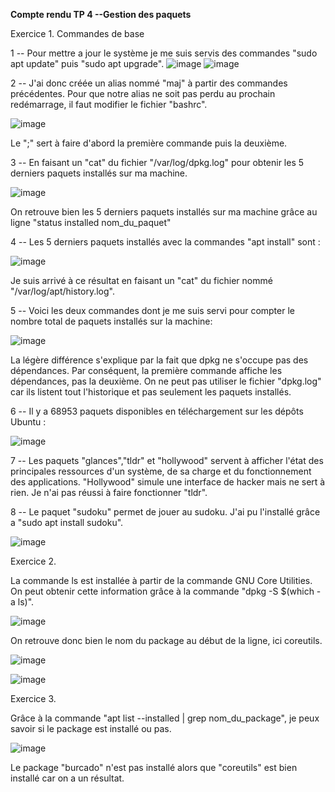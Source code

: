 **Compte rendu TP 4 --Gestion des paquets**

Exercice 1. Commandes de base

1 -- Pour mettre a jour le système je me suis servis des commandes "sudo apt update" puis "sudo apt upgrade".
![image](https://user-images.githubusercontent.com/104362418/192204814-3eb2a78d-8b09-4fff-8891-76c723410413.png)
![image](https://user-images.githubusercontent.com/104362418/192205618-30d0941c-f5d8-4ee7-ab51-c73038a0e845.png)

2 -- J'ai donc créée un alias nommé "maj" à partir des commandes précédentes. Pour que notre alias ne soit pas perdu au prochain redémarrage, il faut modifier le fichier "bashrc".

![image](https://user-images.githubusercontent.com/104362418/192207272-4a793944-8389-4f5c-a234-9e510bc81cc5.png)

Le ";" sert à faire d'abord la première commande puis la deuxième.

3 -- En faisant un "cat" du fichier "/var/log/dpkg.log" pour obtenir les 5 derniers paquets installés sur ma machine.

![image](https://user-images.githubusercontent.com/104362418/192208194-0c6ebe9b-0d53-41fb-9d2f-e6f2ed4bac9b.png)

On retrouve bien les 5 derniers paquets installés sur ma machine grâce au ligne "status installed nom_du_paquet"

4 -- Les 5 derniers paquets installés avec la commandes "apt install" sont : 

![image](https://user-images.githubusercontent.com/104362418/192210064-f0905357-0a99-4fba-a02b-1249edbd7777.png)

Je suis arrivé à ce résultat en faisant un "cat" du fichier nommé "/var/log/apt/history.log".

5 -- Voici les deux commandes dont je me suis servi pour compter le nombre total de paquets installés sur la machine:

![image](https://user-images.githubusercontent.com/104362418/192212088-c7a09872-2f6a-4bbc-a8a5-18a2a79fc58a.png)

La légère différence s'explique par la fait que dpkg ne s'occupe pas des dépendances. Par conséquent, la première commande affiche les dépendances, pas la deuxième. On ne peut pas utiliser le fichier "dpkg.log" car ils listent tout l'historique et pas seulement les paquets installés.

6 -- Il y a 68953 paquets disponibles en téléchargement sur les dépôts Ubuntu :

![image](https://user-images.githubusercontent.com/104362418/192219065-1c421b56-5e94-4996-a25d-c55f15440c3b.png)

7 -- Les paquets "glances","tldr" et "hollywood" servent à afficher l'état des principales ressources d'un système, de sa charge et du fonctionnement des applications. "Hollywood" simule une interface de hacker mais ne sert à rien. Je n'ai pas réussi à faire fonctionner "tldr".

8 -- Le paquet "sudoku" permet de jouer au sudoku. J'ai pu l'installé grâce a "sudo apt install sudoku".

![image](https://user-images.githubusercontent.com/104362418/192221478-48546e9d-69ed-4a8c-8837-43de406dcf63.png)

Exercice 2.

La commande ls est installée à partir de la commande GNU Core Utilities. On peut obtenir cette information grâce à la commande "dpkg -S $(which -a ls)".

![image](https://user-images.githubusercontent.com/104362418/192242675-be5090ca-61e8-4569-918b-616b49f56871.png)

On retrouve donc bien le nom du package au début de la ligne, ici coreutils.

![image](https://user-images.githubusercontent.com/104362418/192245919-d1ad43d8-b4a3-4827-877c-d8482f6cbba2.png)

![image](https://user-images.githubusercontent.com/104362418/192243696-ee2ec8bc-adf0-40ab-86ee-c3a609b0a643.png)

Exercice 3.

Grâce à la commande "apt list --installed | grep nom_du_package", je peux savoir si le package est installé ou pas. 

![image](https://user-images.githubusercontent.com/104362418/192246754-a53e1571-5b95-42e3-b3be-b0bf1e5a6aa4.png)

Le package "burcado" n'est pas installé alors que "coreutils" est bien installé car on a un résultat.

